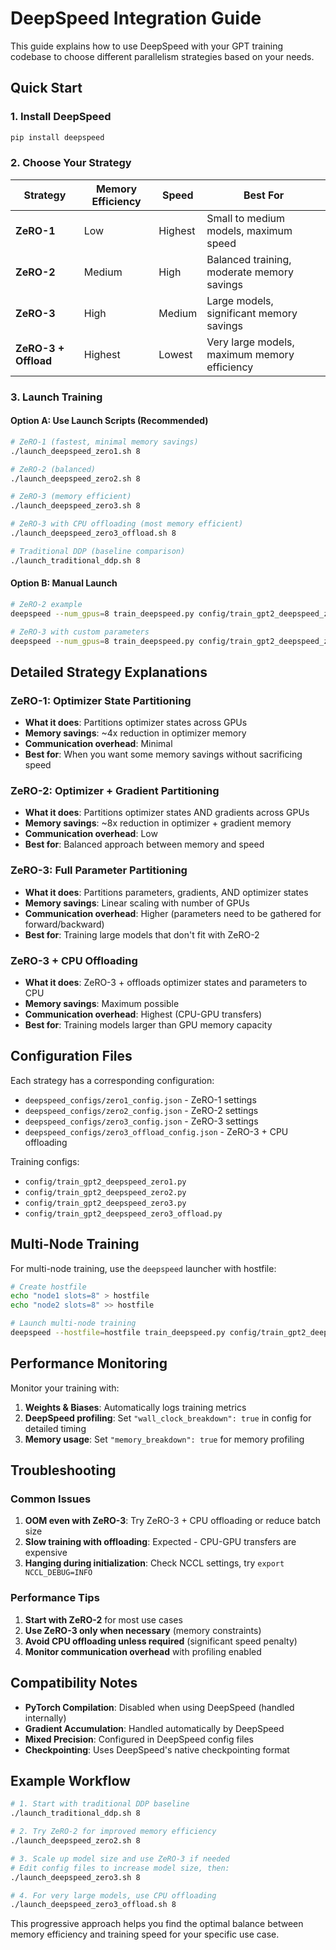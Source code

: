 # DeepSpeed Integration Guide

This guide explains how to use DeepSpeed with your GPT training codebase to choose different parallelism strategies based on your needs.

## Quick Start

### 1. Install DeepSpeed
```bash
pip install deepspeed
```

### 2. Choose Your Strategy

| Strategy | Memory Efficiency | Speed | Best For |
|----------|-------------------|-------|----------|
| **ZeRO-1** | Low | Highest | Small to medium models, maximum speed |
| **ZeRO-2** | Medium | High | Balanced training, moderate memory savings |
| **ZeRO-3** | High | Medium | Large models, significant memory savings |
| **ZeRO-3 + Offload** | Highest | Lowest | Very large models, maximum memory efficiency |

### 3. Launch Training

#### Option A: Use Launch Scripts (Recommended)
```bash
# ZeRO-1 (fastest, minimal memory savings)
./launch_deepspeed_zero1.sh 8

# ZeRO-2 (balanced)
./launch_deepspeed_zero2.sh 8

# ZeRO-3 (memory efficient)
./launch_deepspeed_zero3.sh 8

# ZeRO-3 with CPU offloading (most memory efficient)
./launch_deepspeed_zero3_offload.sh 8

# Traditional DDP (baseline comparison)
./launch_traditional_ddp.sh 8
```

#### Option B: Manual Launch
```bash
# ZeRO-2 example
deepspeed --num_gpus=8 train_deepspeed.py config/train_gpt2_deepspeed_zero2.py

# ZeRO-3 with custom parameters
deepspeed --num_gpus=8 train_deepspeed.py config/train_gpt2_deepspeed_zero3.py --batch_size=16
```

## Detailed Strategy Explanations

### ZeRO-1: Optimizer State Partitioning
- **What it does**: Partitions optimizer states across GPUs
- **Memory savings**: ~4x reduction in optimizer memory
- **Communication overhead**: Minimal
- **Best for**: When you want some memory savings without sacrificing speed

### ZeRO-2: Optimizer + Gradient Partitioning  
- **What it does**: Partitions optimizer states AND gradients across GPUs
- **Memory savings**: ~8x reduction in optimizer + gradient memory
- **Communication overhead**: Low
- **Best for**: Balanced approach between memory and speed

### ZeRO-3: Full Parameter Partitioning
- **What it does**: Partitions parameters, gradients, AND optimizer states
- **Memory savings**: Linear scaling with number of GPUs
- **Communication overhead**: Higher (parameters need to be gathered for forward/backward)
- **Best for**: Training large models that don't fit with ZeRO-2

### ZeRO-3 + CPU Offloading
- **What it does**: ZeRO-3 + offloads optimizer states and parameters to CPU
- **Memory savings**: Maximum possible
- **Communication overhead**: Highest (CPU-GPU transfers)
- **Best for**: Training models larger than GPU memory capacity

## Configuration Files

Each strategy has a corresponding configuration:

- `deepspeed_configs/zero1_config.json` - ZeRO-1 settings
- `deepspeed_configs/zero2_config.json` - ZeRO-2 settings  
- `deepspeed_configs/zero3_config.json` - ZeRO-3 settings
- `deepspeed_configs/zero3_offload_config.json` - ZeRO-3 + CPU offloading

Training configs:
- `config/train_gpt2_deepspeed_zero1.py`
- `config/train_gpt2_deepspeed_zero2.py`
- `config/train_gpt2_deepspeed_zero3.py`
- `config/train_gpt2_deepspeed_zero3_offload.py`

## Multi-Node Training

For multi-node training, use the `deepspeed` launcher with hostfile:

```bash
# Create hostfile
echo "node1 slots=8" > hostfile
echo "node2 slots=8" >> hostfile

# Launch multi-node training
deepspeed --hostfile=hostfile train_deepspeed.py config/train_gpt2_deepspeed_zero2.py
```

## Performance Monitoring

Monitor your training with:

1. **Weights & Biases**: Automatically logs training metrics
2. **DeepSpeed profiling**: Set `"wall_clock_breakdown": true` in config for detailed timing
3. **Memory usage**: Set `"memory_breakdown": true` for memory profiling

## Troubleshooting

### Common Issues

1. **OOM even with ZeRO-3**: Try ZeRO-3 + CPU offloading or reduce batch size
2. **Slow training with offloading**: Expected - CPU-GPU transfers are expensive
3. **Hanging during initialization**: Check NCCL settings, try `export NCCL_DEBUG=INFO`

### Performance Tips

1. **Start with ZeRO-2** for most use cases
2. **Use ZeRO-3 only when necessary** (memory constraints)
3. **Avoid CPU offloading unless required** (significant speed penalty)
4. **Monitor communication overhead** with profiling enabled

## Compatibility Notes

- **PyTorch Compilation**: Disabled when using DeepSpeed (handled internally)
- **Gradient Accumulation**: Handled automatically by DeepSpeed
- **Mixed Precision**: Configured in DeepSpeed config files
- **Checkpointing**: Uses DeepSpeed's native checkpointing format

## Example Workflow

```bash
# 1. Start with traditional DDP baseline
./launch_traditional_ddp.sh 8

# 2. Try ZeRO-2 for improved memory efficiency
./launch_deepspeed_zero2.sh 8

# 3. Scale up model size and use ZeRO-3 if needed
# Edit config files to increase model size, then:
./launch_deepspeed_zero3.sh 8

# 4. For very large models, use CPU offloading
./launch_deepspeed_zero3_offload.sh 8
```

This progressive approach helps you find the optimal balance between memory efficiency and training speed for your specific use case.
